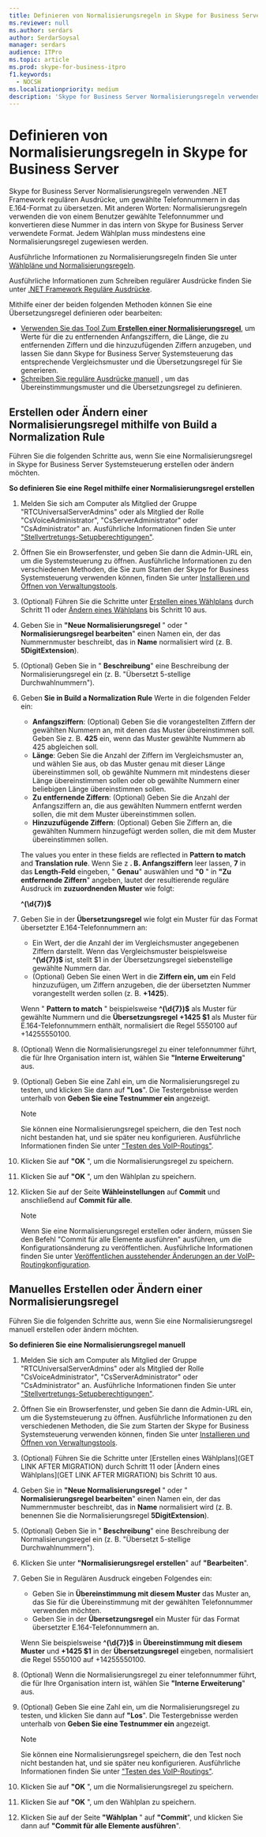 ```yaml
---
title: Definieren von Normalisierungsregeln in Skype for Business Server
ms.reviewer: null
ms.author: serdars
author: SerdarSoysal
manager: serdars
audience: ITPro
ms.topic: article
ms.prod: skype-for-business-itpro
f1.keywords:
  - NOCSH
ms.localizationpriority: medium
description: 'Skype for Business Server Normalisierungsregeln verwenden .NET Framework regulären Ausdrücke, um gewählte Telefonnummern in das E.164-Format zu übersetzen. Mit anderen Worten: Normalisierungsregeln verwenden die von einem Benutzer gewählte Telefonnummer und konvertieren diese Nummer in das intern von Skype for Business Server verwendete Format. Jedem Wählplan muss mindestens eine Normalisierungsregel zugewiesen werden.'
---
```


# <a name="defining-normalization-rules-in-skype-for-business-server"></a>Definieren von Normalisierungsregeln in Skype for Business Server

Skype for Business Server Normalisierungsregeln verwenden .NET Framework regulären Ausdrücke, um gewählte Telefonnummern in das E.164-Format zu übersetzen. Mit anderen Worten: Normalisierungsregeln verwenden die von einem Benutzer gewählte Telefonnummer und konvertieren diese Nummer in das intern von Skype for Business Server verwendete Format. Jedem Wählplan muss mindestens eine Normalisierungsregel zugewiesen werden.

Ausführliche Informationen zu Normalisierungsregeln finden Sie unter [Wählpläne und Normalisierungsregeln](/previous-versions/office/lync-server-2013/lync-server-2013-dial-plans-and-normalization-rules).

Ausführliche Informationen zum Schreiben regulärer Ausdrücke finden Sie unter [.NET Framework Reguläre Ausdrücke](/dotnet/standard/base-types/regular-expressions).

Mithilfe einer der beiden folgenden Methoden können Sie eine Übersetzungsregel definieren oder bearbeiten:
- [Verwenden Sie das Tool Zum **Erstellen einer Normalisierungsregel**](#create-or-modify-a-normalization-rule-by-using-build-a-normalization-rule), um Werte für die zu entfernenden Anfangsziffern, die Länge, die zu entfernenden Ziffern und die hinzuzufügenden Ziffern anzugeben, und lassen Sie dann Skype for Business Server Systemsteuerung das entsprechende Vergleichsmuster und die Übersetzungsregel für Sie generieren.
- [Schreiben Sie reguläre Ausdrücke manuell](#create-or-modify-a-normalization-rule-manually) , um das Übereinstimmungsmuster und die Übersetzungsregel zu definieren. 

## <a name="create-or-modify-a-normalization-rule-by-using-build-a-normalization-rule"></a>Erstellen oder Ändern einer Normalisierungsregel mithilfe von Build a Normalization Rule

Führen Sie die folgenden Schritte aus, wenn Sie eine Normalisierungsregel in Skype for Business Server Systemsteuerung erstellen oder ändern möchten. 

**So definieren Sie eine Regel mithilfe einer Normalisierungsregel erstellen**

1. Melden Sie sich am Computer als Mitglied der Gruppe "RTCUniversalServerAdmins" oder als Mitglied der Rolle "CsVoiceAdministrator", "CsServerAdministrator" oder "CsAdministrator" an. Ausführliche Informationen finden Sie unter ["Stellvertretungs-Setupberechtigungen"](/previous-versions/office/lync-server-2013/lync-server-2013-delegate-setup-permissions).
2. Öffnen Sie ein Browserfenster, und geben Sie dann die Admin-URL ein, um die Systemsteuerung zu öffnen. Ausführliche Informationen zu den verschiedenen Methoden, die Sie zum Starten der Skype for Business Systemsteuerung verwenden können, finden Sie unter [Installieren und Öffnen von Verwaltungstools](../../management-tools/install-and-open-administrative-tools.md).
3. (Optional) Führen Sie die Schritte unter [Erstellen eines Wählplans](../../deploy/deploy-enterprise-voice/dial-plans.md#to-create-a-dial-plan) durch Schritt 11 oder [Ändern eines Wählplans](../../deploy/deploy-enterprise-voice/dial-plans.md#to-modify-a-dial-plan) bis Schritt 10 aus. 
4. Geben Sie in **"Neue Normalisierungsregel** " oder " **Normalisierungsregel bearbeiten**" einen Namen ein, der das Nummernmuster beschreibt, das in **Name** normalisiert wird (z. B. **5DigitExtension**).
5. (Optional) Geben Sie in " **Beschreibung**" eine Beschreibung der Normalisierungsregel ein (z. B. "Übersetzt 5-stellige Durchwahlnummern").
6. Geben **Sie in Build a Normalization Rule** Werte in die folgenden Felder ein:
    - **Anfangsziffern**: (Optional) Geben Sie die vorangestellten Ziffern der gewählten Nummern an, mit denen das Muster übereinstimmen soll. Geben Sie z. B. **425** ein, wenn das Muster gewählte Nummern ab 425 abgleichen soll.
    - **Länge**: Geben Sie die Anzahl der Ziffern im Vergleichsmuster an, und wählen Sie aus, ob das Muster genau mit dieser Länge übereinstimmen soll, ob gewählte Nummern mit mindestens dieser Länge übereinstimmen sollen oder ob gewählte Nummern einer beliebigen Länge übereinstimmen sollen.
    - **Zu entfernende Ziffern**: (Optional) Geben Sie die Anzahl der Anfangsziffern an, die aus gewählten Nummern entfernt werden sollen, die mit dem Muster übereinstimmen sollen.
    - **Hinzuzufügende Ziffern**: (Optional) Geben Sie Ziffern an, die gewählten Nummern hinzugefügt werden sollen, die mit dem Muster übereinstimmen sollen.
    
    The values you enter in these fields are reflected in **Pattern to match** and **Translation rule**. Wenn Sie z **. B. Anfangsziffern** leer lassen, **7** in das **Length-Feld** eingeben, " **Genau**" auswählen und **"0** " in **"Zu entfernende Ziffern**" angeben, lautet der resultierende reguläre Ausdruck im **zuzuordnenden Muster** wie folgt:

    **^(\d{7})$**

7. Geben Sie in der **Übersetzungsregel** wie folgt ein Muster für das Format übersetzter E.164-Telefonnummern an:
    - Ein Wert, der die Anzahl der im Vergleichsmuster angegebenen Ziffern darstellt. Wenn das Vergleichsmuster beispielsweise **^(\d{7})$** ist, stellt $1 in der Übersetzungsregel siebenstellige gewählte Nummern dar.
    - (Optional) Geben Sie einen Wert in die **Ziffern ein, um** ein Feld hinzuzufügen, um Ziffern anzugeben, die der übersetzten Nummer vorangestellt werden sollen (z. B. **+1425**).
    
    Wenn " **Pattern to match** " beispielsweise **^(\d{7})$** als Muster für gewählte Nummern und die **Übersetzungsregel** **+1425 $1** als Muster für E.164-Telefonnummern enthält, normalisiert die Regel 5550100 auf +14255550100.

8. (Optional) Wenn die Normalisierungsregel zu einer telefonnummer führt, die für Ihre Organisation intern ist, wählen Sie **"Interne Erweiterung**" aus.
9. (Optional) Geben Sie eine Zahl ein, um die Normalisierungsregel zu testen, und klicken Sie dann auf **"Los**". Die Testergebnisse werden unterhalb von **Geben Sie eine Testnummer ein** angezeigt.
    > [!Note] 
    > Sie können eine Normalisierungsregel speichern, die den Test noch nicht bestanden hat, und sie später neu konfigurieren. Ausführliche Informationen finden Sie unter ["Testen des VoIP-Routings"](/previous-versions/office/lync-server-2013/lync-server-2013-test-voice-routing). 

10. Klicken Sie auf **"OK** ", um die Normalisierungsregel zu speichern.
11. Klicken Sie auf **"OK** ", um den Wählplan zu speichern.
12. Klicken Sie auf der Seite **Wähleinstellungen** auf **Commit** und anschließend auf **Commit für alle**. 
    > [!Note]
    > Wenn Sie eine Normalisierungsregel erstellen oder ändern, müssen Sie den Befehl "Commit für alle Elemente ausführen" ausführen, um die Konfigurationsänderung zu veröffentlichen. Ausführliche Informationen finden Sie unter [Veröffentlichen ausstehender Änderungen an der VoIP-Routingkonfiguration](/previous-versions/office/lync-server-2013/lync-server-2013-publish-pending-changes-to-the-voice-routing-configuration). 

## <a name="create-or-modify-a-normalization-rule-manually"></a>Manuelles Erstellen oder Ändern einer Normalisierungsregel

Führen Sie die folgenden Schritte aus, wenn Sie eine Normalisierungsregel manuell erstellen oder ändern möchten.

**So definieren Sie eine Normalisierungsregel manuell**

1. Melden Sie sich am Computer als Mitglied der Gruppe "RTCUniversalServerAdmins" oder als Mitglied der Rolle "CsVoiceAdministrator", "CsServerAdministrator" oder "CsAdministrator" an. Ausführliche Informationen finden Sie unter ["Stellvertretungs-Setupberechtigungen"](/previous-versions/office/lync-server-2013/lync-server-2013-delegate-setup-permissions).
2. Öffnen Sie ein Browserfenster, und geben Sie dann die Admin-URL ein, um die Systemsteuerung zu öffnen. Ausführliche Informationen zu den verschiedenen Methoden, die Sie zum Starten der Skype for Business Systemsteuerung verwenden können, finden Sie unter [Installieren und Öffnen von Verwaltungstools](../../management-tools/install-and-open-administrative-tools.md).
3. (Optional) Führen Sie die Schritte unter [Erstellen eines Wählplans](GET LINK AFTER MIGRATION) durch Schritt 11 oder [Ändern eines Wählplans](GET LINK AFTER MIGRATION) bis Schritt 10 aus.  
4. Geben Sie in **"Neue Normalisierungsregel** " oder " **Normalisierungsregel bearbeiten**" einen Namen ein, der das Nummernmuster beschreibt, das in **Name** normalisiert wird (z. B. benennen Sie die Normalisierungsregel **5DigitExtension**).
5. (Optional) Geben Sie in " **Beschreibung**" eine Beschreibung der Normalisierungsregel ein (z. B. "Übersetzt 5-stellige Durchwahlnummern").
6. Klicken Sie unter **"Normalisierungsregel erstellen**" auf **"Bearbeiten**".
7. Geben Sie in Regulären Ausdruck eingeben Folgendes ein:
    - Geben Sie in **Übereinstimmung mit diesem Muster** das Muster an, das Sie für die Übereinstimmung mit der gewählten Telefonnummer verwenden möchten.
    - Geben Sie in der **Übersetzungsregel** ein Muster für das Format übersetzter E.164-Telefonnummern an.

    Wenn Sie beispielsweise **^(\d{7})$** in **Übereinstimmung mit diesem Muster** und **+1425 $1** in der **Übersetzungsregel** eingeben, normalisiert die Regel 5550100 auf +14255550100.

8. (Optional) Wenn die Normalisierungsregel zu einer telefonnummer führt, die für Ihre Organisation intern ist, wählen Sie **"Interne Erweiterung**" aus.
9. (Optional) Geben Sie eine Zahl ein, um die Normalisierungsregel zu testen, und klicken Sie dann auf **"Los**". Die Testergebnisse werden unterhalb von **Geben Sie eine Testnummer ein** angezeigt.

    > [!Note]
    > Sie können eine Normalisierungsregel speichern, die den Test noch nicht bestanden hat, und sie später neu konfigurieren. Ausführliche Informationen finden Sie unter ["Testen des VoIP-Routings"](/previous-versions/office/lync-server-2013/lync-server-2013-test-voice-routing). 

10. Klicken Sie auf **"OK** ", um die Normalisierungsregel zu speichern.
11. Klicken Sie auf **"OK** ", um den Wählplan zu speichern.
12. Klicken Sie auf der Seite **"Wählplan** " auf **"Commit**", und klicken Sie dann auf **"Commit für alle Elemente ausführen**".